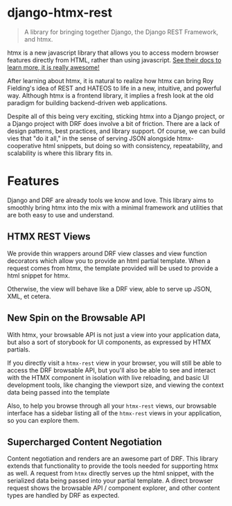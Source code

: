 # django-htmx-rest

> A library for bringing together Django, the Django REST Framework, and htmx.

htmx is a new javascript library that allows you to access modern browser
features directly from HTML, rather than using javascript. [See their docs to
learn more, it is really awesome!](https://htmx.org/docs/)

After learning about htmx, it is natural to realize how htmx can bring Roy
Fielding's idea of REST and HATEOS to life in a new, intuitive, and powerful
way. Although htmx is a frontend library, it implies a fresh look at the old
paradigm for building backend-driven web applications.

Despite all of this being very exciting, sticking htmx into a Django project,
or a Django project with DRF does involve a bit of friction. There are a lack
of design patterns, best practices, and library support. Of course, we can build
vies that "do it all," in the sense of serving JSON alongside htmx-cooperative
html snippets, but doing so with consistency, repeatability, and scalability
is where this library fits in.

# Features

Django and DRF are already tools we know and love. This library aims to
smoothly bring htmx into the mix with a minimal framework and utilities that
are both easy to use and understand.

## HTMX REST Views

We provide thin wrappers around DRF view classes and view function decorators
which allow you to provide an html partial template. When a request comes from
htmx, the template provided will be used to provide a html snippet for htmx.

Otherwise, the view will behave like a DRF view, able to serve up JSON, XML,
et cetera.

## New Spin on the Browsable API

With htmx, your browsable API is not just a view into your application data,
but also a sort of storybook for UI components, as expressed by HTMX partials.

If you directly visit a `htmx-rest` view in your browser, you will still be
able to access the DRF browsable API, but you'll also be able to see and
interact with the HTMX component in isolation with live reloading, and basic UI
development tools, like changing the viewport size, and viewing the context
data being passed into the template

Also, to help you browse through all your `htmx-rest` views, our browsable
interface has a sidebar listing all of the `htmx-rest` views in your
application, so you can explore them.

## Supercharged Content Negotiation

Content negotiation and renders are an awesome part of DRF. This library
extends that functionality to provide the tools needed for supporting htmx as
well. A request from `htmx` directly serves up the html snippet, with the
serialized data being passed into your partial template. A direct browser
request shows the browsable API / component explorer, and other content types
are handled by DRF as expected.
